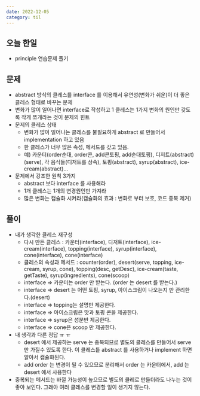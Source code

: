 ```yaml
---
date: 2022-12-05
category: til
---
```


## 오늘 한일

- principle 연습문제 풀기

## 문제

- abstract 방식의 클레스를 interface 를 이용해서 유연성(변화가 쉬운)이 더 좋은 클레스 형태로 바꾸는 문제
- 변화가 많이 일어나면 interface로 작성하고 1 클레스는 1가지 변화의 원인만 갖도록 작게 쪼개라는 것이 문제의 힌트
- 문제의 클레스 상태
  - 변화가 많이 일어나는 클레스를 불필요하게 abstract 로 만들어서 implementation 하고 있음
  - 한 클레스가 너무 많은 속성, 메서드를 갖고 있음.
  - 예) 카운터(order순대, order콘, add콘토핑, add순대토핑), 디저트(abstract)(serve), 각 음식들(디저트를 상속), 토핑(abstract), syrup(abstract), ice-cream(abstract)...
- 문제에서 강조한 원칙 3가지
  - abstract 보다 interface 를 사용해라
  - 1개 클레스는 1개의 변경원인만 가져라
  - 많은 변화는 캡슐화 시켜라(캡슐화의 효과 : 변화로 부터 보호, 코드 중복 제거)

## 풀이

- 내가 생각한 클레스 재구성
  - 다시 만든 클레스 : 카운터(interface), 디저트(interface), ice-cream(interface), topping(interface), syrup(interface), cone(interface), cone(interface)
  - 클레스의 속성과 메서드 : counter(order), desert(serve, topping, ice-cream, syrup, cone), topping(desc, getDesc), ice-cream(taste, getTaste), syrup(ingredients), cone(scoop)
  - interface => 카운터는 order 만 받는다. (order 는 desert 를 받는다.)
  - interface => desert 는 어떤 토핑, syrup, 아이스크림이 나오는지 만 관리한다.(desert)
  - interface => topping는 설명만 제공한다.
  - interface => 아이스크림은 맛과 토핑 콘을 제공한다.
  - interface => syrup은 성분반 제공한다.
  - interface => cone은 scoop 만 제공한다.
- 내 생각과 다른 정답 ㅠ ㅠ
  - desert 에서 제공하는 serve 는 중복되므로 별도의 클레스를 만들어서 serve 만 가질수 있도록 한다. 이 클레스틑 abstract 를 사용하거나 implement 하면 알아서 캡슐화된다.
  - add order 는 변경이 될 수 있으므로 분리해서 order 는 카운터에서, add 는 desert 에서 사용한다
- 중복되는 메서드는 바뀔 가능성이 높으므로 별도의 클레로 만들더라도 나누는 것이 좋아 보인다. 그래야 여러 클레스를 변경할 일이 생기지 않는다.
